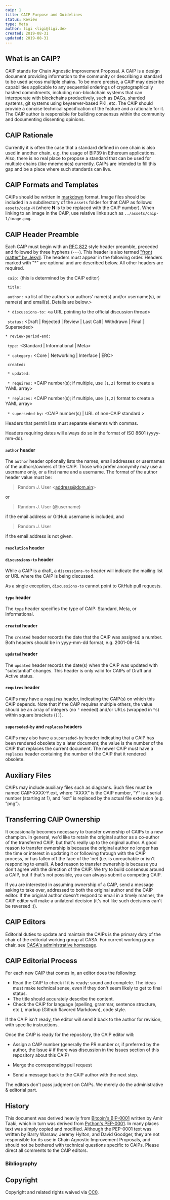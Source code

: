 ```yaml
---
caip: 1
title: CAIP Purpose and Guidelines
status: Review
type: Meta
author: ligi <ligi@ligi.de>
created: 2019-08-31
updated: 2019-08-31
---
```


## What is an CAIP?

CAIP stands for Chain Agnostic Improvement Proposal. A CAIP is a design document providing information to the community or describing a standard to be used across multiple chains. To be more precise, a CAIP may describe capabilities applicable to any sequential orderings of cryptographically hashed commitments, including non-blockchain systems that can interoperate with blockchains productively, such as DAGs, sharded systems, git systems using keyserver-based PKI, etc. The CAIP should provide a concise technical specification of the feature and a rationale for it. The CAIP author is responsible for building consensus within the community and documenting dissenting opinions.

## CAIP Rationale

Currently it is often the case that a standard defined in one chain is also used in another chain, e.g. the usage of BIP39 in Ethereum applications. Also, there is no real place to propose a standard that can be used for multiple chains (like mnemonics) currently. CAIPs are intended to fill this gap and be a place where such standards can live.

## CAIP Formats and Templates

CAIPs should be written in [markdown][] format.
Image files should be included in a subdirectory of the `assets` folder for that CAIP as follows: `assets/caip-N` (where **N** is to be replaced with the CAIP number). When linking to an image in the CAIP, use relative links such as `../assets/caip-1/image.png`.

## CAIP Header Preamble

Each CAIP must begin with an [RFC 822](https://www.ietf.org/rfc/rfc822.txt) style header preamble, preceded and followed by three hyphens (`---`). This header is also termed ["front matter" by Jekyll](https://jekyllrb.com/docs/front-matter/). The headers must appear in the following order. Headers marked with "*" are optional and are described below. All other headers are required.

` caip:` <CAIP number> (this is determined by the CAIP editor)

` title:` <CAIP title>

` author:` <a list of the author's or authors' name(s) and/or username(s), or name(s) and email(s). Details are below.>

` * discussions-to:` \<a URL pointing to the official discussion thread\>

` status:` <Draft | Rejected | Review | Last Call | Withdrawn | Final | Superseded>

`* review-period-end:` <date review period ends>

` type:` <Standard | Informational | Meta>

` * category:` <Core | Networking | Interface | ERC>

` created:` <date created on>

` * updated:` <comma separated list of dates>

` * requires:` <CAIP number(s); if multiple, use `[1,2]` format to create a YAML array>

` * replaces:` <CAIP number(s); if multiple, use `[1,2]` format to create a YAML array>

` * superseded-by:` <CAIP number(s) | URL of non-CAIP standard >

Headers that permit lists must separate elements with commas.

Headers requiring dates will always do so in the format of ISO 8601 (yyyy-mm-dd).

#### `author` header

The `author` header optionally lists the names, email addresses or usernames of the authors/owners of the CAIP. Those who prefer anonymity may use a username only, or a first name and a username. The format of the author header value must be:

> Random J. User &lt;address@dom.ain&gt;

or

> Random J. User (@username)

if the email address or GitHub username is included, and

> Random J. User

if the email address is not given.

#### `resolution` header

#### `discussions-to` header

While a CAIP is a draft, a `discussions-to` header will indicate the mailing list or URL where the CAIP is being discussed.

As a single exception, `discussions-to` cannot point to GitHub pull requests.

#### `type` header

The `type` header specifies the type of CAIP: Standard, Meta, or Informational.

#### `created` header

The `created` header records the date that the CAIP was assigned a number. Both headers should be in yyyy-mm-dd format, e.g. 2001-08-14.

#### `updated` header

The `updated` header records the date(s) when the CAIP was updated with "substantial" changes. This header is only valid for CAIPs of Draft and Active status.

#### `requires` header

CAIPs may have a `requires` header, indicating the CAIP(s) on which this CAIP depends. Note that if the CAIP requires multiple others, the value should be an array of integers (no `"` needed) and/or URLs (wrapped in `"`s) within square brackets (`[]`).

#### `superseded-by` and `replaces` headers

CAIPs may also have a `superseded-by` header indicating that a CAIP has been rendered obsolete by a later document; the value is the number of the CAIP that replaces the current document. The newer CAIP must have a `replaces` header containing the number of the CAIP that it rendered obsolete.

## Auxiliary Files

CAIPs may include auxiliary files such as diagrams. Such files must be named CAIP-XXXX-Y.ext, where “XXXX” is the CAIP number, “Y” is a serial number (starting at 1), and “ext” is replaced by the actual file extension (e.g. “png”).

## Transferring CAIP Ownership

It occasionally becomes necessary to transfer ownership of CAIPs to a new champion. In general, we'd like to retain the original author as a co-author of the transferred CAIP, but that's really up to the original author. A good reason to transfer ownership is because the original author no longer has the time or interest in updating it or following through with the CAIP process, or has fallen off the face of the 'net (i.e. is unreachable or isn't responding to email). A bad reason to transfer ownership is because you don't agree with the direction of the CAIP. We try to build consensus around a CAIP, but if that's not possible, you can always submit a competing CAIP.

If you are interested in assuming ownership of a CAIP, send a message asking to take over, addressed to both the original author and the CAIP editor. If the original author doesn't respond to email in a timely manner, the CAIP editor will make a unilateral decision (it's not like such decisions can't be reversed :)).

## CAIP Editors

Editorial duties to update and maintain the CAIPs is the primary duty of the chair of the editorial working group at CASA. For current working group chair, see [CASA's administrative homepage](https://github.com/chainagnostic/casa#working-groups).

## CAIP Editorial Process

For each new CAIP that comes in, an editor does the following:

- Read the CAIP to check if it is ready: sound and complete. The ideas must make technical sense, even if they don't seem likely to get to final status.
- The title should accurately describe the content.
- Check the CAIP for language (spelling, grammar, sentence structure, etc.), markup (Github flavored Markdown), code style.

If the CAIP isn't ready, the editor will send it back to the author for revision, with specific instructions.

Once the CAIP is ready for the repository, the CAIP editor will:

- Assign a CAIP number (generally the PR number or, if preferred by the author, the Issue # if there was discussion in the Issues section of this repository about this CAIP)

- Merge the corresponding pull request

- Send a message back to the CAIP author with the next step.

The editors don't pass judgment on CAIPs. We merely do the administrative & editorial part.

## History

This document was derived heavily from [Bitcoin's BIP-0001] written by Amir Taaki, which in turn was derived from [Python's PEP-0001]. In many places text was simply copied and modified. Although the PEP-0001 text was written by Barry Warsaw, Jeremy Hylton, and David Goodger, they are not responsible for its use in Chain Agnostic Improvement Proposals, and should not be bothered with technical questions specific to CAIPs. Please direct all comments to the CAIP editors.

### Bibliography

[markdown]: https://github.com/adam-p/markdown-here/wiki/Markdown-Cheatsheet
[Bitcoin's BIP-0001]: https://github.com/bitcoin/bips
[Python's PEP-0001]: https://www.python.org/dev/peps/

## Copyright

Copyright and related rights waived via [CC0](../LICENSE).
